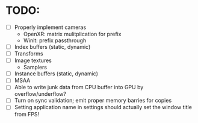 # TODO:
- [ ] Properly implement cameras
    * OpenXR: matrix mulitplication for prefix
    * Winit: prefix passthrough
- [ ] Index buffers (static, dynamic)
- [ ] Transforms
- [ ] Image textures
    * Samplers
- [ ] Instance buffers (static, dynamic)
- [ ] MSAA
- [ ] Able to write junk data from CPU buffer into GPU by overflow/underflow?
- [ ] Turn on sync validation; emit proper memory barries for copies
- [ ] Setting application name in settings should actually set the window title from FPS!